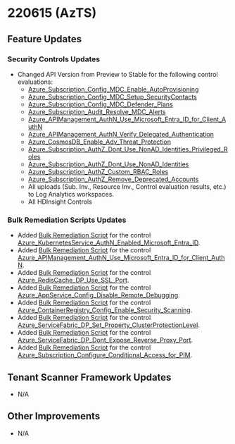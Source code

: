 ﻿# 220615 (AzTS)

## Feature Updates

### Security Controls Updates
- Changed API Version from Preview to Stable for the following control evaluations:
	-	[Azure_Subscription_Config_MDC_Enable_AutoProvisioning](https://github.com/azsk/AzTS-docs/blob/main/Control%20coverage/Feature/SubscriptionCore.md#Azure_Subscription_Config_MDC_Enable_AutoProvisioning)
	-	[Azure_Subscription_Config_MDC_Setup_SecurityContacts](https://github.com/azsk/AzTS-docs/blob/main/Control%20coverage/Feature/SubscriptionCore.md#Azure_Subscription_Config_MDC_Setup_SecurityContacts)
	-	[Azure_Subscription_Config_MDC_Defender_Plans](https://github.com/azsk/AzTS-docs/blob/main/Control%20coverage/Feature/SubscriptionCore.md#Azure_Subscription_Config_MDC_Defender_Plans)
	-	[Azure_Subscription_Audit_Resolve_MDC_Alerts](https://github.com/azsk/AzTS-docs/blob/main/Control%20coverage/Feature/SubscriptionCore.md#Azure_Subscription_Audit_Resolve_Azure_Security_Center_Alerts)
	-	[Azure_APIManagement_AuthN_Use_Microsoft_Entra_ID_for_Client_AuthN](https://github.com/azsk/AzTS-docs/blob/main/Control%20coverage/Feature/APIManagement.md#azure_apimanagement_authn_use_microsoft_entra_id_for_client_authn)
	-	[Azure_APIManagement_AuthN_Verify_Delegated_Authentication](https://github.com/azsk/AzTS-docs/blob/main/Control%20coverage/Feature/APIManagement.md#azure_apimanagement_authn_verify_delegated_authentication)
	-	[Azure_CosmosDB_Enable_Adv_Threat_Protection](https://github.com/azsk/AzTS-docs/blob/main/Control%20coverage/Feature/CosmosDB.md#azure_cosmosdb_enable_adv_threat_protection)
	-	[Azure_Subscription_AuthZ_Dont_Use_NonAD_Identities_Privileged_Roles](https://github.com/azsk/AzTS-docs/blob/main/Control%20coverage/Feature/SubscriptionCore.md#Azure_Subscription_AuthZ_Dont_Use_NonAD_Identities_Privileged_Roles)
	-	[Azure_Subscription_AuthZ_Dont_Use_NonAD_Identities]( https://github.com/azsk/AzTS-docs/blob/main/Control%20coverage/Feature/SubscriptionCore.md#Azure_Subscription_AuthZ_Dont_Use_NonAD_Identities)
	-	[Azure_Subscription_AuthZ_Custom_RBAC_Roles](https://github.com/azsk/AzTS-docs/blob/main/Control%20coverage/Feature/SubscriptionCore.md#Azure_Subscription_AuthZ_Custom_RBAC_Roles)
	-	[Azure_Subscription_AuthZ_Remove_Deprecated_Accounts](https://github.com/azsk/AzTS-docs/blob/main/Control%20coverage/Feature/SubscriptionCore.md#Azure_Subscription_AuthZ_Remove_Deprecated_Accounts)
	-	All uploads (Sub. Inv., Resource Inv., Control evaluation results, etc.) to Log Analytics workspaces.	
	-	All HDInsight Controls

### Bulk Remediation Scripts Updates
- Added [Bulk Remediation Script](https://github.com/azsk/AzTS-docs/blob/main/Scripts/RemediationScripts/Remediate-EnableAADForKubernetesService.ps1) for the control [Azure_KubernetesService_AuthN_Enabled_Microsoft_Entra_ID](https://github.com/azsk/AzTS-docs/blob/main/Control%20coverage/Feature/KubernetesService.md#azure_kubernetesservice_authn_enabled_microsoft_entra_id).
- Added [Bulk Remediation Script](https://github.com/azsk/AzTS-docs/blob/main/Scripts/RemediationScripts/Remediate-DeleteNonAADIdentityProvidersInAPIManagementServices.ps1) for the control [Azure_APIManagement_AuthN_Use_Microsoft_Entra_ID_for_Client_AuthN](https://github.com/azsk/AzTS-docs/blob/main/Control%20coverage/Feature/APIManagement.md#azure_apimanagement_authn_use_microsoft_entra_id_for_client_authn).
- Added [Bulk Remediation Script](https://github.com/azsk/AzTS-docs/blob/main/Scripts/RemediationScripts/Remediate-DisableNonSSLPortOnRedisCache.ps1) for the control [Azure_RedisCache_DP_Use_SSL_Port](https://github.com/azsk/AzTS-docs/blob/main/Control%20coverage/Feature/RedisCache.md#azure_rediscache_dp_use_ssl_port).
- Added [Bulk Remediation Script](https://github.com/azsk/AzTS-docs/blob/main/Scripts/RemediationScripts/Remediate-DisableRemoteDebuggingForAppServices.ps1) for the control [Azure_AppService_Config_Disable_Remote_Debugging](https://github.com/azsk/AzTS-docs/blob/main/Control%20coverage/Feature/AppService.md#azure_appservice_config_disable_remote_debugging).
- Added [Bulk Remediation Script](https://github.com/azsk/AzTS-docs/blob/main/Scripts/RemediationScripts/Remediate-EnableSecurityScanningForContainerRegistry.ps1) for the control [Azure_ContainerRegistry_Config_Enable_Security_Scanning](https://github.com/azsk/AzTS-docs/blob/main/Control%20coverage/Feature/ContainerRegistry.md#azure_containerregistry_config_enable_security_scanning).
- Added [Bulk Remediation Script](https://github.com/azsk/AzTS-docs/blob/main/Scripts/RemediationScripts/Remediate-SetClusterProtectionLevelForServiceFabric.ps1) for the control [Azure_ServiceFabric_DP_Set_Property_ClusterProtectionLevel](https://github.com/azsk/AzTS-docs/blob/main/Control%20coverage/Feature/ServiceFabric.md#azure_servicefabric_dp_set_property_clusterprotectionlevel).
- Added [Bulk Remediation Script](https://github.com/azsk/AzTS-docs/blob/main/Scripts/RemediationScripts/Remediate-StopExposingServiceFabricReverseProxyPort.ps1) for the control [Azure_ServiceFabric_DP_Dont_Expose_Reverse_Proxy_Port](https://github.com/azsk/AzTS-docs/blob/main/Control%20coverage/Feature/ServiceFabric.md#azure_servicefabric_dp_dont_expose_reverse_proxy_port).
- Added [Bulk Remediation Script](https://github.com/azsk/AzTS-docs/blob/main/Scripts/RemediationScripts/Remediate-ConfigureConditionalAccessPolicyForPIM.ps1) for the control [Azure_Subscription_Configure_Conditional_Access_for_PIM](https://github.com/azsk/AzTS-docs/blob/main/Control%20coverage/Feature/SubscriptionCore.md#Azure_Subscription_Configure_Conditional_Access_for_PIM).

## Tenant Scanner Framework Updates
* N/A

## Other Improvements
* N/A